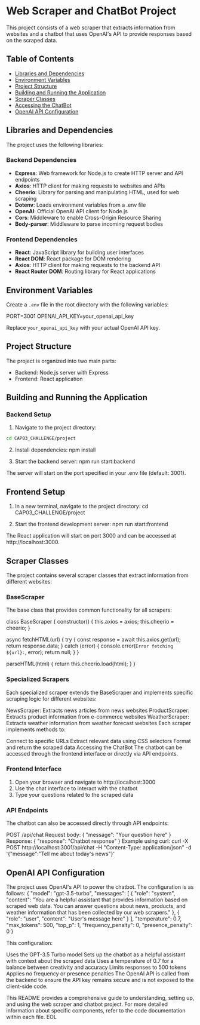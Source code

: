 # Web Scraper and ChatBot Project

This project consists of a web scraper that extracts information from websites and a chatbot that uses OpenAI's API to provide responses based on the scraped data.

## Table of Contents
- [Libraries and Dependencies](#libraries-and-dependencies)
- [Environment Variables](#environment-variables)
- [Project Structure](#project-structure)
- [Building and Running the Application](#building-and-running-the-application)
- [Scraper Classes](#scraper-classes)
- [Accessing the ChatBot](#accessing-the-chatbot)
- [OpenAI API Configuration](#openai-api-configuration)

## Libraries and Dependencies

The project uses the following libraries:

### Backend Dependencies
- **Express**: Web framework for Node.js to create HTTP server and API endpoints
- **Axios**: HTTP client for making requests to websites and APIs
- **Cheerio**: Library for parsing and manipulating HTML, used for web scraping
- **Dotenv**: Loads environment variables from a .env file
- **OpenAI**: Official OpenAI API client for Node.js
- **Cors**: Middleware to enable Cross-Origin Resource Sharing
- **Body-parser**: Middleware to parse incoming request bodies

### Frontend Dependencies
- **React**: JavaScript library for building user interfaces
- **React DOM**: React package for DOM rendering
- **Axios**: HTTP client for making requests to the backend API
- **React Router DOM**: Routing library for React applications

## Environment Variables

Create a `.env` file in the root directory with the following variables:

PORT=3001 
OPENAI_API_KEY=your_openai_api_key

Replace `your_openai_api_key` with your actual OpenAI API key.

## Project Structure

The project is organized into two main parts:
- Backend: Node.js server with Express
- Frontend: React application

## Building and Running the Application

### Backend Setup

1. Navigate to the project directory:

```bash
cd CAP03_CHALLENGE/project
```
2. Install dependencies:
npm install

3. Start the backend server:
npm run start:backend

The server will start on the port specified in your .env file (default: 3001).

## Frontend Setup
1. In a new terminal, navigate to the project directory:
cd CAP03_CHALLENGE/project

2. Start the frontend development server:
npm run start:frontend

The React application will start on port 3000 and can be accessed at http://localhost:3000.

## Scraper Classes
The project contains several scraper classes that extract information from different websites:

### BaseScraper
The base class that provides common functionality for all scrapers:

class BaseScraper {
  constructor() {
    this.axios = axios;
    this.cheerio = cheerio;
  }

  async fetchHTML(url) {
    try {
      const response = await this.axios.get(url);
      return response.data;
    } catch (error) {
      console.error(`Error fetching ${url}:`, error);
      return null;
    }
  }

  parseHTML(html) {
    return this.cheerio.load(html);
  }
}

### Specialized Scrapers
Each specialized scraper extends the BaseScraper and implements specific scraping logic for different websites:

NewsScraper: Extracts news articles from news websites
ProductScraper: Extracts product information from e-commerce websites
WeatherScraper: Extracts weather information from weather forecast websites
Each scraper implements methods to:

Connect to specific URLs
Extract relevant data using CSS selectors
Format and return the scraped data
Accessing the ChatBot
The chatbot can be accessed through the frontend interface or directly via API endpoints.

### Frontend Interface
1. Open your browser and navigate to http://localhost:3000
2. Use the chat interface to interact with the chatbot
3. Type your questions related to the scraped data

### API Endpoints
The chatbot can also be accessed directly through API endpoints:

POST /api/chat
Request body: { "message": "Your question here" }
Response: { "response": "Chatbot response" }
Example using curl:
curl -X POST http://localhost:3001/api/chat -H "Content-Type: application/json" -d '{"message":"Tell me about today's news"}'

## OpenAI API Configuration
The project uses OpenAI's API to power the chatbot. The configuration is as follows:
{
  "model": "gpt-3.5-turbo",
  "messages": [
    {
      "role": "system",
      "content": "You are a helpful assistant that provides information based on scraped web data. You can answer questions about news, products, and weather information that has been collected by our web scrapers."
    },
    {
      "role": "user",
      "content": "User's message here"
    }
  ],
  "temperature": 0.7,
  "max_tokens": 500,
  "top_p": 1,
  "frequency_penalty": 0,
  "presence_penalty": 0
}

This configuration:

Uses the GPT-3.5 Turbo model
Sets up the chatbot as a helpful assistant with context about the scraped data
Uses a temperature of 0.7 for a balance between creativity and accuracy
Limits responses to 500 tokens
Applies no frequency or presence penalties
The OpenAI API is called from the backend to ensure the API key remains secure and is not exposed to the client-side code.

This README provides a comprehensive guide to understanding, setting up, and using the web scraper and chatbot project. For more detailed information about specific components, refer to the code documentation within each file. EOL